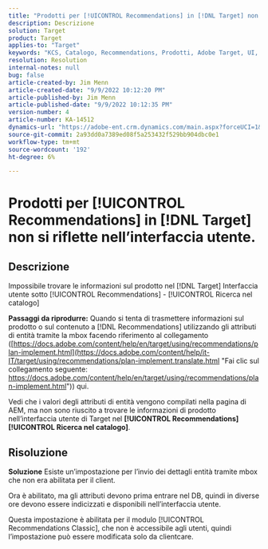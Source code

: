 ```yaml
---
title: "Prodotti per [!UICONTROL Recommendations] in [!DNL Target] non riflette nell’interfaccia utente."
description: Descrizione
solution: Target
product: Target
applies-to: "Target"
keywords: "KCS, Catalogo, Recommendations, Prodotti, Adobe Target, UI, informazioni, ricerca"
resolution: Resolution
internal-notes: null
bug: false
article-created-by: Jim Menn
article-created-date: "9/9/2022 10:12:20 PM"
article-published-by: Jim Menn
article-published-date: "9/9/2022 10:12:35 PM"
version-number: 4
article-number: KA-14512
dynamics-url: "https://adobe-ent.crm.dynamics.com/main.aspx?forceUCI=1&pagetype=entityrecord&etn=knowledgearticle&id=8c8b7b73-8c30-ed11-9db1-0022480866ad"
source-git-commit: 2a93dd0a7389ed08f5a253432f529bb904dbc0e1
workflow-type: tm+mt
source-wordcount: '192'
ht-degree: 6%

---
```


# Prodotti per [!UICONTROL Recommendations] in [!DNL Target] non si riflette nell’interfaccia utente.

## Descrizione


Impossibile trovare le informazioni sul prodotto nel [!DNL Target] Interfaccia utente sotto [!UICONTROL Recommendations] - [!UICONTROL Ricerca nel catalogo]

<b>Passaggi da riprodurre:</b>
Quando si tenta di trasmettere informazioni sul prodotto o sul contenuto a [!DNL Recommendations] utilizzando gli attributi di entità tramite la mbox facendo riferimento al collegamento ([https://docs.adobe.com/content/help/en/target/using/recommendations/plan-implement.html](https://docs.adobe.com/content/help/it-IT/target/using/recommendations/plan-implement.translate.html "Fai clic sul collegamento seguente: https://docs.adobe.com/content/help/en/target/using/recommendations/plan-implement.html")) qui.


Vedi che i valori degli attributi di entità vengono compilati nella pagina di AEM, ma non sono riuscito a trovare le informazioni di prodotto nell’interfaccia utente di Target nel <b> [!UICONTROL Recommendations]</b><b>[!UICONTROL Ricerca nel catalogo]</b>.


## Risoluzione


<b>Soluzione</b>
Esiste un’impostazione per l’invio dei dettagli entità tramite mbox che non era abilitata per il client.

Ora è abilitato, ma gli attributi devono prima entrare nel DB, quindi in diverse ore devono essere indicizzati e disponibili nell’interfaccia utente.

Questa impostazione è abilitata per il modulo [!UICONTROL Recommendations Classic], che non è accessibile agli utenti, quindi l’impostazione può essere modificata solo da clientcare.
